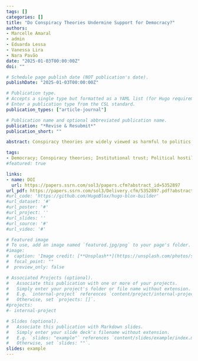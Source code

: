 ```yaml
---
tags: []
categories: []
title: "Do Conspiracy Theories Undermine Support for Democracy?"
authors:
- Marcelle Amaral
- admin
- Eduarda Lessa
- Vanessa Lira
- Nara Pavão
date: "2025-01-03T00:00:00Z"
doi: ""

# Schedule page publish date (NOT publication's date).
publishDate: "2025-01-03T00:00:00Z"

# Publication type.
# Accepts a single type but formatted as a YAML list (for Hugo requirements).
# Enter a publication type from the CSL standard.
publication_types: ["article-journal"]

# Publication name and optional abbreviated publication name.
publication: "*Revise & Resubmit*"
publication_short: ""

abstract: Conspiracy theories are widely viewed as harmful to politics, and a growing number of studies have sought to identify their detrimental effects. Our study adds to this literature by examining whether brief, realistic exposure to conspiracy theories about a major political event can undermine individuals’ commitment to a broad set of democratic norms. We rely on two online survey experiments conducted in Brazil with a total of 8 thousand respondents. Participants randomized to treatment conditions were exposed to conspiracy theories about President Bolsonaro's stabbing, while participants in the control groups watched either the official account or unrelated content. Subsequently, participants answered questions about democratic norms, institutional trust, and political hostility. Results show that exposure to conspiracy theories reduces democratic support, especially in the electoral dimension. Surprisingly, non-partisans, not partisans, are more affected. Results also indicate that exposure to conspiracy theories reduces institutional trust but does not affect political hostility. These findings underscore the nuanced and specific nature of the influence of conspiracy theories on democratic values, which can help calibrate our concerns about these narratives.

tags:
- Democracy; Conspiracy theories; Institutional trust; Political hostility; Electoral integrity
#featured: true

links:
- name: DOI
  url: https://papers.ssrn.com/sol3/papers.cfm?abstract_id=5352897
url_pdf: https://papers.ssrn.com/sol3/Delivery.cfm/5352897.pdf?abstractid=5352897&mirid=1
#url_code: 'https://github.com/HugoBlox/hugo-blox-builder'
#url_dataset: '#'
#url_poster: '#'
#url_project: ''
#url_slides: ''
#url_source: '#'
#url_video: '#'

# Featured image
# To use, add an image named `featured.jpg/png` to your page's folder. 
#image:
#  caption: 'Image credit: [**Unsplash**](https://unsplash.com/photos/s9CC2SKySJM)'
#  focal_point: ""
#  preview_only: false

# Associated Projects (optional).
#   Associate this publication with one or more of your projects.
#   Simply enter your project's folder or file name without extension.
#   E.g. `internal-project` references `content/project/internal-project/index.md`.
#   Otherwise, set `projects: []`.
#projects:
#- internal-project

# Slides (optional).
#   Associate this publication with Markdown slides.
#   Simply enter your slide deck's filename without extension.
#   E.g. `slides: "example"` references `content/slides/example/index.md`.
#   Otherwise, set `slides: ""`.
slides: example
---
```

